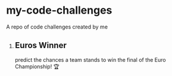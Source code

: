 # my-code-challenges

A repo of code challenges created by me

1. ## Euros Winner
   predict the chances a team stands to win the final of the Euro Championship! :trophy:
